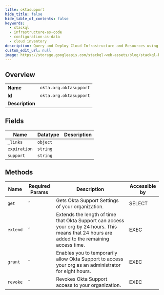 ```yaml
---
title: oktasupport
hide_title: false
hide_table_of_contents: false
keywords:
  - stackql
  - infrastructure-as-code
  - configuration-as-data
  - cloud inventory
description: Query and Deploy Cloud Infrastructure and Resources using SQL
custom_edit_url: null
image: https://storage.googleapis.com/stackql-web-assets/blog/stackql-blog-post-featured-image.png
---
```

  
    

## Overview
<table><tbody>
<tr><td><b>Name</b></td><td><code>okta.org.oktasupport</code></td></tr>
<tr><td><b>Id</b></td><td><code>okta.org.oktasupport</code></td></tr>
<tr><td><b>Description</b></td><td></td></tr>
</tbody></table>

## Fields
| Name | Datatype | Description |
| ---- | -------- | ----------- |
| `_links` | `object` |  |
| `expiration` | `string` |  |
| `support` | `string` |  |
## Methods
| Name | Required Params | Description | Accessible by |
| ---- | --------------- | ----------- | ------------- |
| `get` | `` | Gets Okta Support Settings of your organization. | SELECT |
| `extend` | `` | Extends the length of time that Okta Support can access your org by 24 hours. This means that 24 hours are added to the remaining access time. | EXEC |
| `grant` | `` | Enables you to temporarily allow Okta Support to access your org as an administrator for eight hours. | EXEC |
| `revoke` | `` | Revokes Okta Support access to your organization. | EXEC |

